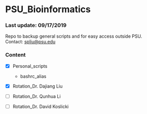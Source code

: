 # PSU_Bioinformatics  

### Last update: 09/17/2019  
Repo to backup general scripts and for easy access outside PSU.  
Contact: spliu@psu.edu

### Content

- [x] Personal_scripts
   - bashrc_alias
- [x] Rotation_Dr. Dajiang Liu
- [ ] Rotation_Dr. Qunhua Li
- [ ] Rotation_Dr. David Koslicki

